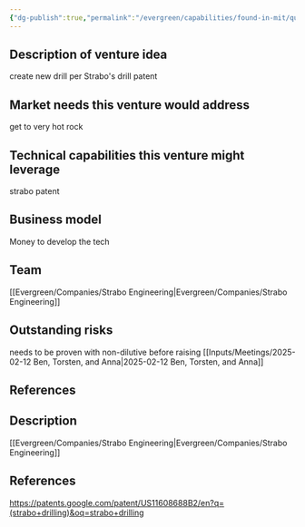 ```yaml
---
{"dg-publish":true,"permalink":"/evergreen/capabilities/found-in-mit/quench-spallation-drilling/","tags":["capability","rtcnl"]}
---
```






## Description of venture idea
create new drill per Strabo's drill patent

## Market needs this venture would address
get to very hot rock

## Technical capabilities this venture might leverage
strabo patent

## Business model
Money to develop the tech

## Team
[[Evergreen/Companies/Strabo Engineering\|Evergreen/Companies/Strabo Engineering]]

## Outstanding risks
needs to be proven with non-dilutive before raising
[[Inputs/Meetings/2025-02-12 Ben, Torsten, and Anna\|2025-02-12 Ben, Torsten, and Anna]]

## References

## Description
[[Evergreen/Companies/Strabo Engineering\|Evergreen/Companies/Strabo Engineering]]


## References

https://patents.google.com/patent/US11608688B2/en?q=(strabo+drilling)&oq=strabo+drilling


